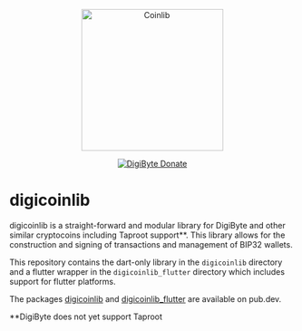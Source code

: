 <p align="center">
  <img
    src="https://raw.githubusercontent.com/peercoin/coinlib/master/logo.svg"
    alt="Coinlib"
    width="250px"
  >
</p>

<p align="center">
  <a href="https://chainz.cryptoid.info/ppc/address.dws?p77CZFn9jvg9waCzKBzkQfSvBBzPH1nRre">
    <img src="https://badgen.net/badge/peercoin/Donate/green?icon=https://raw.githubusercontent.com/peercoin/media/84710cca6c3c8d2d79676e5260cc8d1cd729a427/Peercoin%202020%20Logo%20Files/01.%20Icon%20Only/Inside%20Circle/Transparent/Green%20Icon/peercoin-icon-green-transparent.svg" alt="DigiByte Donate">
  </a>
</p>

# digicoinlib

digicoinlib is a straight-forward and modular library for DigiByte and other similar
cryptocoins including Taproot support**. This library allows for the construction
and signing of transactions and management of BIP32 wallets.

This repository contains the dart-only library in the `digicoinlib` directory and a
flutter wrapper in the `digicoinlib_flutter` directory which includes support for
flutter platforms.

The packages [digicoinlib](https://pub.dev/packages/digicoinlib) and
[digicoinlib_flutter](https://pub.dev/packages/digicoinlib_flutter) are available on
pub.dev.

**DigiByte does not yet support Taproot
